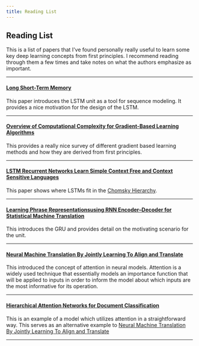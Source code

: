 ```yaml
---
title: Reading List
---
```

## Reading List
This is a list of papers that I've found personally really useful to learn some key deep learning concepts from first principles. I recommend reading through them a few times and take notes on what the authors emphasize as important.

***

#### [Long Short-Term Memory](https://www.researchgate.net/publication/13853244_Long_Short-term_Memory) 
This paper introduces the LSTM unit as a tool for sequence modeling. It provides a nice  motivation for the design of the LSTM.

***

#### [Overview of Computational Complexity for Gradient-Based Learning Algorithms](https://web.stanford.edu/class/psych209a/ReadingsByDate/02_25/Williams%20Zipser95RecNets.pdf)
This provides a really nice survey of different gradient based learning methods and how they are derived from first principles.

***

#### [LSTM Recurrent Networks Learn Simple Context Free and Context Sensitive Languages](ftp://ftp.idsia.ch/pub/juergen/L-IEEE.pdf)
This paper shows where LSTMs fit in the [Chomsky Hierarchy](https://en.wikipedia.org/wiki/Chomsky_hierarchy).

***

#### [Learning Phrase Representationsusing RNN Encoder–Decoder for Statistical Machine Translation](https://arxiv.org/pdf/1406.1078.pdf)
This introduces the GRU and provides detail on the motivating scenario for the unit.

***

#### [Neural Machine Translation By Jointly Learning To Align and Translate](https://arxiv.org/pdf/1409.0473.pdf)
This introduced the concept of attention in neural models. Attention is a widely used technique that essentially models an importance function that will be applied to inputs in order to inform the model about which inputs are the most informative for its operation. 

***

#### [Hierarchical Attention Networks for Document Classification](http://www.cs.cmu.edu/~./hovy/papers/16HLT-hierarchical-attention-networks.pdf)
This is an example of a model which utilizes attention in  a straightforward way. This serves as an alternative example to [Neural Machine Translation By Jointly Learning To Align and Translate](https://arxiv.org/pdf/1409.0473.pdf)

***